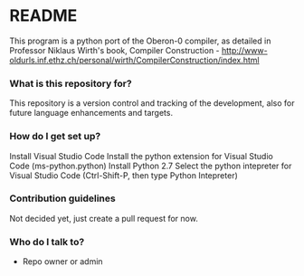 # README #

This program is a python port of the Oberon-0 compiler, as detailed in Professor Niklaus Wirth's book,
Compiler Construction - http://www-oldurls.inf.ethz.ch/personal/wirth/CompilerConstruction/index.html

### What is this repository for? ###

This repository is a version control and tracking of the development, also for future language enhancements and 
targets.

### How do I get set up? ###

Install Visual Studio Code
Install the python extension for Visual Studio Code (ms-python.python)
Install Python 2.7
Select the python intepreter for Visual Studio Code (Ctrl-Shift-P, then type Python Intepreter)

### Contribution guidelines ###

Not decided yet, just create a pull request for now.

### Who do I talk to? ###

* Repo owner or admin